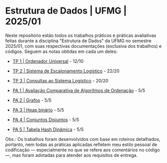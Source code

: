 # Estrutura de Dados | UFMG | 2025/01

Neste repositório estão todos os trabalhos práticos e práticas avaliativas feitas durante a disciplina "Estrutura de Dados" da UFMG no semestre 2025/01, com suas respectivas documentações (exclusiva dos trabalhos) e códigos. Seguem as notas obtidas em cada um deles:

- [TP 1 | Ordenador Universal](https://github.com/miguel-moreira/Estrutura_de_Dados-UFMG/tree/main/Trabalhos%20Pr%C3A1ticos/Trabalho%20Pr%C3%A1tico%201%20-%20Ordenador%20Universal) - 12/10
- [TP 2 | Sistema de Escalonamento Logístico](https://github.com/miguel-moreira/Estrutura_de_Dados-UFMG/tree/main/Trabalhos%20Pr%C3A1ticos/Trabalho%20Pr%C3%A1tico%202%20-%20Sistema%20de%20Escalonamento%20Log%C3%ADstico) - 22/20
- [TP 3 | Consultas ao Sistema Logístico](https://github.com/miguel-moreira/Estrutura_de_Dados-UFMG/tree/main/Trabalhos%20Pr%C3A1ticos/Trabalho%20Pr%C3%A1tico%203%20-%20Consultas%20ao%20Sistema%20Log%C3%ADstico) - 20/20

- [PA 1 | Avaliação Comparativa de Algoritmos de Ordenação]( ) - 5/5

- [PA 2 | Grafos]() - 5/5

- [PA 3 | Heap binário]() - 5/5

- [PA 4 | Conjuntos Disjuntos]() - 5/5

- [PA 5 | Tabela Hash Dinâmica]() - 5/5


Obs.: Os trabalhos foram desenvolvidos com base em roteiros detalhados, portanto, nem todas as práticas aplicadas refletem meu estilo pessoal de codificação — especialmente no que se refere aos comentários no código —, mas foram adotadas para atender aos requisitos de entrega.
